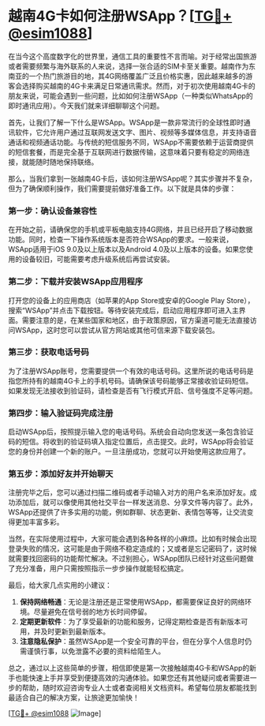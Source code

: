 # 越南4G卡如何注册WSApp？[[TG💪+ @esim1088](https://t.me/s/esim1088)]

在当今这个高度数字化的世界里，通信工具的重要性不言而喻。对于经常出国旅游或者需要频繁与海外联系的人来说，选择一张合适的SIM卡至关重要。越南作为东南亚的一个热门旅游目的地，其4G网络覆盖广泛且价格实惠，因此越来越多的游客会选择购买越南的4G卡来满足日常通讯需求。然而，对于初次使用越南4G卡的朋友来说，可能会遇到一些问题，比如如何注册WSApp（一种类似WhatsApp的即时通讯应用）。今天我们就来详细聊聊这个问题。

首先，让我们了解一下什么是WSApp。WSApp是一款非常流行的全球性即时通讯软件，它允许用户通过互联网发送文字、图片、视频等多媒体信息，并支持语音通话和视频通话功能。与传统的短信服务不同，WSApp不需要依赖于运营商提供的短信套餐，而是完全基于互联网进行数据传输，这意味着只要有稳定的网络连接，就能随时随地保持联络。

那么，当我们拿到一张越南4G卡后，该如何注册WSApp呢？其实步骤并不复杂，但为了确保顺利操作，我们需要提前做好准备工作。以下就是具体的步骤：

### 第一步：确认设备兼容性
在开始之前，请确保您的手机或平板电脑支持4G网络，并且已经开启了移动数据功能。同时，检查一下操作系统版本是否符合WSApp的要求。一般来说，WSApp适用于iOS 9.0及以上版本以及Android 4.0及以上版本的设备。如果您使用的设备较旧，可能需要考虑升级系统后再尝试安装。

### 第二步：下载并安装WSApp应用程序
打开您的设备上的应用商店（如苹果的App Store或安卓的Google Play Store），搜索“WSApp”并点击下载按钮。等待安装完成后，启动应用程序即可进入主界面。需要注意的是，在某些国家和地区，由于政策原因，官方渠道可能无法直接访问WSApp，这时您可以尝试从官方网站或其他可信来源下载安装包。

### 第三步：获取电话号码
为了注册WSApp账号，您需要提供一个有效的电话号码。这里所说的电话号码是指您所持有的越南4G卡上的手机号码。请确保该号码能够正常接收验证码短信。如果发现无法接收到验证码，请检查是否有飞行模式开启、信号强度不足等问题。

### 第四步：输入验证码完成注册
启动WSApp后，按照提示输入您的电话号码。系统会自动向您发送一条包含验证码的短信。将收到的验证码填入指定位置后，点击提交。此时，WSApp将会验证您的身份并创建一个新的账户。一旦注册成功，您就可以开始使用这款应用了。

### 第五步：添加好友并开始聊天
注册完毕之后，您可以通过扫描二维码或者手动输入对方的用户名来添加好友。成功添加后，就可以像使用其他社交平台一样发送消息、分享文件等内容了。此外，WSApp还提供了许多实用的功能，例如群聊、状态更新、表情包等等，让交流变得更加丰富多彩。

当然，在实际使用过程中，大家可能会遇到各种各样的小麻烦。比如有时候会出现登录失败的情况，这可能是由于网络不稳定造成的；又或者是忘记密码了，这时候就需要找回密码的功能帮忙解决。不过别担心，WSApp团队已经针对这些问题做了充分准备，用户只需按照指示一步步操作就能轻松搞定。

最后，给大家几点实用的小建议：
1. **保持网络畅通**：无论是注册还是正常使用WSApp，都需要保证良好的网络环境。尽量避免在信号弱的地方长时间停留。
2. **定期更新软件**：为了享受最新的功能和服务，记得定期检查是否有新版本可用，并及时更新到最新版本。
3. **注意隐私保护**：虽然WSApp是一个安全可靠的平台，但在分享个人信息时仍需谨慎行事，以免泄露不必要的资料给陌生人。

总之，通过以上这些简单的步骤，相信即使是第一次接触越南4G卡和WSApp的新手也能快速上手并享受到便捷高效的沟通体验。如果您还有其他疑问或者需要进一步的帮助，随时欢迎咨询专业人士或者查阅相关文档资料。希望每位朋友都能找到最适合自己的解决方案，让旅途更加愉快！

[[TG💪+ @esim1088](https://t.me/s/esim1088) ![Image](https://i.postimg.cc/4NQfJmqS/Snipaste-2025-05-13-00-14-12.png)]